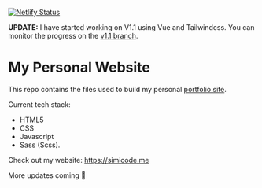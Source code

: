 [![Netlify Status](https://api.netlify.com/api/v1/badges/7ae3ef71-8151-4b9b-96d6-36d49c5be6ee/deploy-status)](https://app.netlify.com/sites/simicode/deploys)

**UPDATE:** I have started working on V1.1 using Vue and Tailwindcss. You can monitor the progress on the [v1.1 branch]().

# My Personal Website

This repo contains the files used to build my personal [portfolio site](simicode.me).

Current tech stack:

- HTML5
- CSS
- Javascript
- Sass (Scss).

Check out my website: https://simicode.me

More updates coming 🚀
